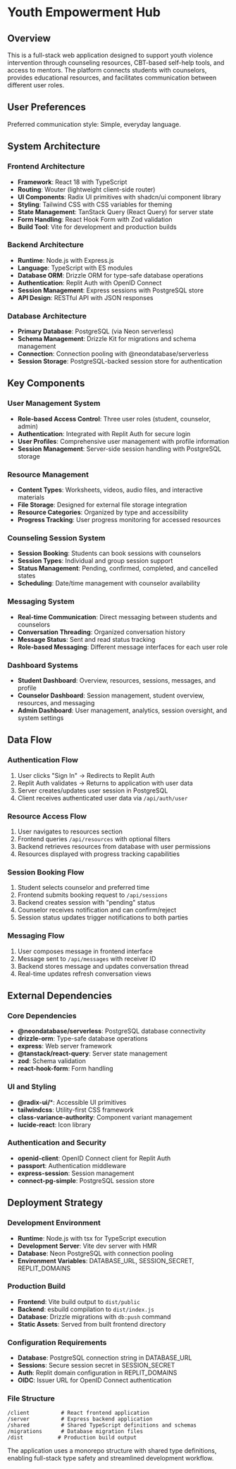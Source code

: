 # Youth Empowerment Hub

## Overview

This is a full-stack web application designed to support youth violence intervention through counseling resources, CBT-based self-help tools, and access to mentors. The platform connects students with counselors, provides educational resources, and facilitates communication between different user roles.

## User Preferences

Preferred communication style: Simple, everyday language.

## System Architecture

### Frontend Architecture
- **Framework**: React 18 with TypeScript
- **Routing**: Wouter (lightweight client-side router)
- **UI Components**: Radix UI primitives with shadcn/ui component library
- **Styling**: Tailwind CSS with CSS variables for theming
- **State Management**: TanStack Query (React Query) for server state
- **Form Handling**: React Hook Form with Zod validation
- **Build Tool**: Vite for development and production builds

### Backend Architecture
- **Runtime**: Node.js with Express.js
- **Language**: TypeScript with ES modules
- **Database ORM**: Drizzle ORM for type-safe database operations
- **Authentication**: Replit Auth with OpenID Connect
- **Session Management**: Express sessions with PostgreSQL store
- **API Design**: RESTful API with JSON responses

### Database Architecture
- **Primary Database**: PostgreSQL (via Neon serverless)
- **Schema Management**: Drizzle Kit for migrations and schema management
- **Connection**: Connection pooling with @neondatabase/serverless
- **Session Storage**: PostgreSQL-backed session store for authentication

## Key Components

### User Management System
- **Role-based Access Control**: Three user roles (student, counselor, admin)
- **Authentication**: Integrated with Replit Auth for secure login
- **User Profiles**: Comprehensive user management with profile information
- **Session Management**: Server-side session handling with PostgreSQL storage

### Resource Management
- **Content Types**: Worksheets, videos, audio files, and interactive materials
- **File Storage**: Designed for external file storage integration
- **Resource Categories**: Organized by type and accessibility
- **Progress Tracking**: User progress monitoring for accessed resources

### Counseling Session System
- **Session Booking**: Students can book sessions with counselors
- **Session Types**: Individual and group session support
- **Status Management**: Pending, confirmed, completed, and cancelled states
- **Scheduling**: Date/time management with counselor availability

### Messaging System
- **Real-time Communication**: Direct messaging between students and counselors
- **Conversation Threading**: Organized conversation history
- **Message Status**: Sent and read status tracking
- **Role-based Messaging**: Different message interfaces for each user role

### Dashboard Systems
- **Student Dashboard**: Overview, resources, sessions, messages, and profile
- **Counselor Dashboard**: Session management, student overview, resources, and messaging
- **Admin Dashboard**: User management, analytics, session oversight, and system settings

## Data Flow

### Authentication Flow
1. User clicks "Sign In" → Redirects to Replit Auth
2. Replit Auth validates → Returns to application with user data
3. Server creates/updates user session in PostgreSQL
4. Client receives authenticated user data via `/api/auth/user`

### Resource Access Flow
1. User navigates to resources section
2. Frontend queries `/api/resources` with optional filters
3. Backend retrieves resources from database with user permissions
4. Resources displayed with progress tracking capabilities

### Session Booking Flow
1. Student selects counselor and preferred time
2. Frontend submits booking request to `/api/sessions`
3. Backend creates session with "pending" status
4. Counselor receives notification and can confirm/reject
5. Session status updates trigger notifications to both parties

### Messaging Flow
1. User composes message in frontend interface
2. Message sent to `/api/messages` with receiver ID
3. Backend stores message and updates conversation thread
4. Real-time updates refresh conversation views

## External Dependencies

### Core Dependencies
- **@neondatabase/serverless**: PostgreSQL database connectivity
- **drizzle-orm**: Type-safe database operations
- **express**: Web server framework
- **@tanstack/react-query**: Server state management
- **zod**: Schema validation
- **react-hook-form**: Form handling

### UI and Styling
- **@radix-ui/***: Accessible UI primitives
- **tailwindcss**: Utility-first CSS framework
- **class-variance-authority**: Component variant management
- **lucide-react**: Icon library

### Authentication and Security
- **openid-client**: OpenID Connect client for Replit Auth
- **passport**: Authentication middleware
- **express-session**: Session management
- **connect-pg-simple**: PostgreSQL session store

## Deployment Strategy

### Development Environment
- **Runtime**: Node.js with tsx for TypeScript execution
- **Development Server**: Vite dev server with HMR
- **Database**: Neon PostgreSQL with connection pooling
- **Environment Variables**: DATABASE_URL, SESSION_SECRET, REPLIT_DOMAINS

### Production Build
- **Frontend**: Vite build output to `dist/public`
- **Backend**: esbuild compilation to `dist/index.js`
- **Database**: Drizzle migrations with `db:push` command
- **Static Assets**: Served from built frontend directory

### Configuration Requirements
- **Database**: PostgreSQL connection string in DATABASE_URL
- **Sessions**: Secure session secret in SESSION_SECRET
- **Auth**: Replit domain configuration in REPLIT_DOMAINS
- **OIDC**: Issuer URL for OpenID Connect authentication

### File Structure
```
/client          # React frontend application
/server          # Express backend application
/shared          # Shared TypeScript definitions and schemas
/migrations      # Database migration files
/dist           # Production build output
```

The application uses a monorepo structure with shared type definitions, enabling full-stack type safety and streamlined development workflow.